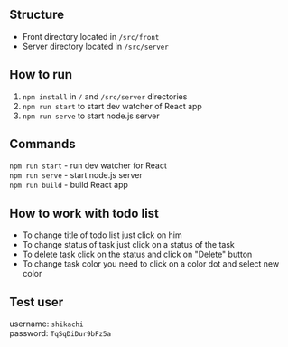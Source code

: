 ## Structure
- Front directory located in `/src/front`
- Server directory located in `/src/server`

## How to run
1. `npm install` in `/` and `/src/server` directories
2. `npm run start` to start dev watcher of React app
3. `npm run serve` to start node.js server

## Commands
`npm run start` - run dev watcher for React  
`npm run serve` - start node.js server  
`npm run build` - build React app

## How to work with todo list
- To change title of todo list just click on him
- To change status of task just click on a status of the task
- To delete task click on the status and click on "Delete" button
- To change task color you need to click on a color dot and select new color

## Test user
username: `shikachi`  
password: `TqSqDiDur9bFz5a` 